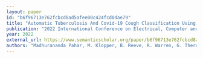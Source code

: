 ```yaml
---
layout: paper
id: "b6f96713e762fcbcd8ad5afee00c424fcd0dae79"
title: "Automatic Tuberculosis And Covid-19 Cough Classification Using Deep Learning"
publication: "2022 International Conference on Electrical, Computer and Energy Technologies (ICECET)"
year: 2022
external_url: https://www.semanticscholar.org/paper/b6f96713e762fcbcd8ad5afee00c424fcd0dae79
authors: "Madhurananda Pahar, M. Klopper, B. Reeve, R. Warren, G. Theron, A. Diacon, T. Niesler"
---
```

